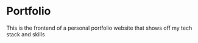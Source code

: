 # Portfolio

This is the frontend of a personal portfolio website that shows off my tech stack and skills
